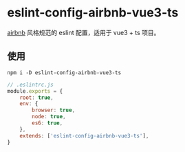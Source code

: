 # eslint-config-airbnb-vue3-ts
[airbnb](https://github.com/airbnb/javascript) 风格规范的 eslint 配置，适用于 vue3 + ts 项目。

## 使用
```
npm i -D eslint-config-airbnb-vue3-ts
```
```js
// .eslintrc.js
module.exports = {
    root: true,
    env: {
        browser: true,
        node: true,
        es6: true,
    },
    extends: ['eslint-config-airbnb-vue3-ts'],
}
```
